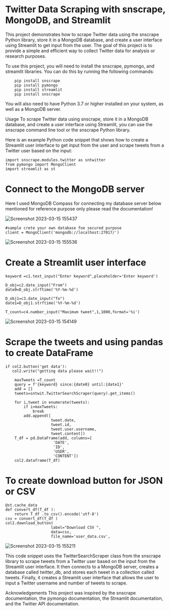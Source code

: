 # Twitter Data Scraping with snscrape, MongoDB, and Streamlit
This project demonstrates how to scrape Twitter data using the snscrape Python library, store it in a MongoDB database, and create a user interface using Streamlit to get input from the user. The goal of this project is to provide a simple and efficient way to collect Twitter data for analysis or research purposes.





To use this project, you will need to install the snscrape, pymongo, and streamlit libraries. You can do this by running the following commands:


        pip install snscrape
        pip install pymongo
        pip install streamlit
        pip install snscrape
       
        
You will also need to have Python 3.7 or higher installed on your system, as well as a MongoDB server.

Usage
To scrape Twitter data using snscrape, store it in a MongoDB database, and create a user interface using Streamlit, you can use the snscrape command line tool or the snscrape Python library.

Here is an example Python code snippet that shows how to create a Streamlit user interface to get input from the user and scrape tweets from a Twitter user based on the input:


    import snscrape.modules.twitter as sntwitter
    from pymongo import MongoClient
    import streamlit as st

# Connect to the MongoDB server
Here I used MongoDB Compass for connecting my database server below mentioned for reference purpose only please read the documentation!

![Screenshot 2023-03-15 155437](https://user-images.githubusercontent.com/68391060/225282419-b944e65c-0731-4494-922f-957f6cf07030.png)


    #sample crete your own database foe secured purpose
    client = MongoClient('mongodb://localhost:27017/')

![Screenshot 2023-03-15 155536](https://user-images.githubusercontent.com/68391060/225281554-d345dd01-cb2e-43d8-9b4a-d6229513e8e9.png)

# Create a Streamlit user interface
 
    keyword =c1.text_input("Enter keyword",placeholder='Enter keyword')

    D_obj=c2.date_input("From")
    date0=D_obj.strftime('%Y-%m-%d')

    D_obj1=c3.date_input("To")
    date1=D_obj1.strftime('%Y-%m-%d')

    T_count=c4.number_input("Maximum tweet",1,1000,format='%i')


![Screenshot 2023-03-15 154149](https://user-images.githubusercontent.com/68391060/225279599-a34ef7e3-6b73-4cf1-ade9-381a514ba595.png)

# Scrape the tweets and using pandas to create DataFrame

    if col2.button('get data'):
       col2.write("getting data please wait!!")

        maxTweets =T_count
        query = f'{keyword} since:{date0} until:{date1}'
        add = []
        tweets=sntwit.TwitterSearchScraper(query).get_items()

        for i,tweet in enumerate(tweets):
            if i>maxTweets:
                break
            add.append([
                        tweet.date, 
                        tweet.id, 
                        tweet.user.username, 
                        tweet.content])
        T_df = pd.DataFrame(add, columns=[
                         'DATE',
                         'ID',
                         'USER',
                         'CONTENT'])
        col2.dataframe(T_df)
        
# To create download button for JSON or CSV
    @st.cache_data
    def convert_df(T_df ):
        return T_df .to_csv().encode('utf-8')
    csv = convert_df(T_df )
    col2.download_button(
                        label="Download CSV ",
                        data=csv,
                        file_name='user_data.csv',
                        
![Screenshot 2023-03-15 155211](https://user-images.githubusercontent.com/68391060/225282672-761bc643-a81b-4ea4-a15a-32df794e74ab.png)


This code snippet uses the TwitterSearchScraper class from the snscrape library to scrape tweets from a Twitter user based on the input from the Streamlit user interface. It then connects to a MongoDB server, creates a database called twitter_db, and stores each tweet in a collection called tweets. Finally, it creates a Streamlit user interface that allows the user to input a Twitter username and number of tweets to scrape.


Acknowledgements
This project was inspired by the snscrape documentation, the pymongo documentation, the Streamlit documentation, and the Twitter API documentation.
